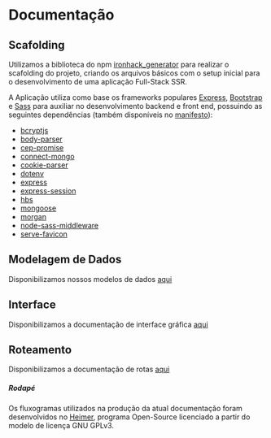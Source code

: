 # Documentação

## Scafolding

Utilizamos a biblioteca do npm [ironhack_generator](https://www.npmjs.com/package/ironhack_generator) para realizar o scafolding do projeto,
criando os arquivos básicos com o setup inicial para o desenvolvimento de uma aplicação
Full-Stack SSR.

A Aplicação utiliza como base os frameworks populares [Express](https://www.npmjs.com/package/express), [Bootstrap](https://getbootstrap.com) 
e [Sass](https://sass-lang.com) para auxiliar no desenvolvimento backend e front end, possuindo as seguintes dependências (também disponíveis
no [manifesto](../package.json)):

- [bcryptjs](https://www.npmjs.com/package/bcryptjs)
- [body-parser](https://www.npmjs.com/package/body-parser)
- [cep-promise](https://www.npmjs.com/package/cep-promise)
- [connect-mongo](https://www.npmjs.com/package/connect-mongo)
- [cookie-parser](https://www.npmjs.com/package/cookie-parser)
- [dotenv](https://www.npmjs.com/package/dotenv)
- [express](https://www.npmjs.com/package/express)
- [express-session](https://www.npmjs.com/package/express-session)
- [hbs](https://www.npmjs.com/package/hbs)
- [mongoose](https://www.npmjs.com/package/mongoose)
- [morgan](https://www.npmjs.com/package/morgan)
- [node-sass-middleware](https://www.npmjs.com/package/node-sass-middleware)
- [serve-favicon](https://www.npmjs.com/package/serve-favicon)

## Modelagem de Dados

Disponibilizamos nossos modelos de dados [aqui](modelagem.md)

## Interface

Disponibilizamos a documentação de interface gráfica [aqui](ui.md)

## Roteamento

Disponibilizamos a documentação de rotas [aqui](rotas.md)

##### Rodapé

Os fluxogramas utilizados na produção da atual documentação foram desenvolvidos no
[Heimer](https://github.com/juzzlin/Heimer), programa Open-Source licenciado a partir do
modelo de licença GNU GPLv3.